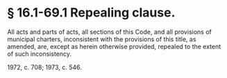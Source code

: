 # § 16.1-69.1 Repealing clause.

<p>All acts and parts of acts, all sections of this Code, and all provisions of municipal charters, inconsistent with the provisions of this title, as amended, are, except as herein otherwise provided, repealed to the extent of such inconsistency.</p><p>1972, c. 708; 1973, c. 546.</p>